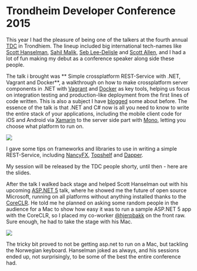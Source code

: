 Trondheim Developer Conference 2015
===
This year I had the pleasure of being one of the talkers at the fourth annual [TDC](http://2015.trondheimdc.no/) in Trondhiem.
The lineup included big international tech-names like [Scott Hanselman](http://www.hanselman.com/), [Sahil Malik](http://blah.winsmarts.com/), [Seb Lee-Delisle](http://seb.ly/) and [Scott Allen](http://odetocode.com/about/scott-allen), and I had a lot of fun making my debut as a conference speaker along side these people.

The talk i brought was **
Simple crossplatform REST-Service with .NET, Vagrant and Docker**, a walkthrough on how to make crossplatform server components in .NET with [Vagrant](https://www.vagrantup.com/) and [Docker](https://www.docker.com/) as key tools, helping us focus on integration testing and production-like deployment from the first lines of code written. This is also a subject I have [blogged](http://blog.amosti.net/build-test-and-deploy-net-apps-with-vagrant-and-docker/) some about before. The essence of the talk is that .NET and C# now is all you need to know to write the entire stack of your applications, including the mobile client code for iOS and Android via [Xamarin](https://xamarin.com/) to the server side part with [Mono](http://www.mono-project.com/), letting you choose what platform to run on.

![](http://i.imgur.com/bJeyynv.jpg)

I gave some tips on frameworks and libraries to use in writing a simple REST-Service, including [NancyFX](http://nancyfx.org/), [Topshelf](http://topshelf-project.com/) and [Dapper](https://github.com/StackExchange/dapper-dot-net).

My session will be released by the TDC people shorty, until then - here are the slides.

<script async class="speakerdeck-embed" data-id="3191aeafb0bf493b8be90abe01639bce" data-ratio="1.77777777777778" src="//speakerdeck.com/assets/embed.js"></script>

After the talk I walked back stage and helped Scott Hanselman out with his upcoming [ASP.NET 5](http://www.asp.net/vnext) talk, where he showed me the future of open source Microsoft, running on all platforms without anything installed thanks to the [CoreCLR](https://github.com/dotnet/coreclr). He told me he planned on asking some random people in the audience for a Mac to show how easy it was to run a sample ASP.NET 5 app with the CoreCLR, so I placed my co-worker [@hjerpbakk](http://hjerpbakk.com/) on the front raw. Sure enough, he had to take the stage with his Mac.

![](http://i.imgur.com/6Ba2BF7.jpg)

The tricky bit proved to not be getting asp.net to run on a Mac, but tackling the Norwegian keyboard. Hanselman joked as always, and his sessions ended up, not surprisingly, to be some of the best the entire conference had.  
